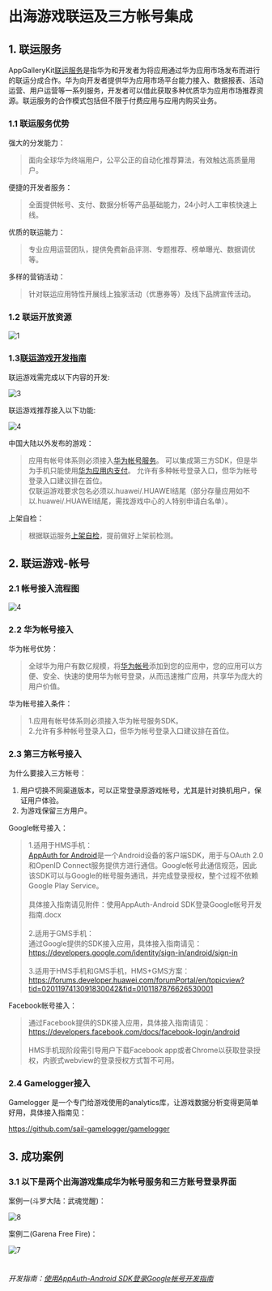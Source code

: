 # 出海游戏联运及三方帐号集成



## 1. 联运服务


AppGalleryKit[联运服务](https://developer.huawei.com/consumer/cn/doc/development/AppGallery-connect-Guides/appgallerykit-introduction-0000001055521414)是指华为和开发者为将应用通过华为应用市场发布而进行的联运分成合作。华为向开发者提供华为应用市场平台能力接入、数据报表、活动运营、用户运营等一系列服务，开发者可以借此获取多种优质华为应用市场推荐资源。联运服务的合作模式包括但不限于付费应用与应用内购买业务。



### 1.1 联运服务优势


强大的分发能力：

  > 面向全球华为终端用户，公平公正的自动化推荐算法，有效触达高质量用户。


便捷的开发者服务：

  > 全面提供帐号、支付、数据分析等产品基础能力，24小时人工审核快速上线。


优质的联运能力：

  > 专业应用运营团队，提供免费新品评测、专题推荐、榜单曝光、数据调优等。


多样的营销活动：

  > 针对联运应用特性开展线上独家活动（优惠券等）及线下品牌宣传活动。


### 1.2 联运开放资源

![1](https://user-images.githubusercontent.com/102587314/160586603-c832e598-0429-40c2-9c26-ab9306d269bf.png)


### 1.3[联运游戏开发指南](https://developer.huawei.com/consumer/cn/doc/development/AppGallery-connect-Guides/appgallerykit-devguide-game-0000001055156905)

联运游戏需完成以下内容的开发:

![3](https://user-images.githubusercontent.com/102587314/162682342-804e7af4-0140-4897-a551-69b96458c77f.jpg)

联运游戏推荐接入以下功能:

![4](https://user-images.githubusercontent.com/102587314/162682390-4eed9347-bce2-4a40-b950-9c730702eb91.jpg)

中国大陆以外发布的游戏：
> 应用有帐号体系则必须接入[华为帐号服务](https://developer.huawei.com/consumer/cn/hms/huawei-accountkit)。
可以集成第三方SDK，但是华为手机只能使用[华为应用内支付](https://developer.huawei.com/consumer/cn/hms/huawei-iap/)。
允许有多种帐号登录入口，但华为帐号登录入口建议排在首位。<br/>
仅联运游戏要求包名必须以.huawei/.HUAWEI结尾（部分存量应用如不以.huawei/.HUAWEI结尾，需找游戏中心的人特别申请白名单）。


 
 
上架自检：
> 根据联运服务[上架自检](https://developer.huawei.com/consumer/cn/doc/development/AppGallery-connect-Guides/appgallerykit-checklist-0000001054921479)，提前做好上架前检测。

## 2. 联运游戏-帐号

### 2.1 帐号接入流程图

![4](https://user-images.githubusercontent.com/102587314/162685989-dde56d41-651c-40fd-bb08-35dcc7dac094.png)
               
### 2.2 华为帐号接入

华为帐号优势：

> 全球华为用户有数亿规模，将[华为帐号](https://developer.huawei.com/consumer/cn/hms/huawei-accountkit)添加到您的应用中，您的应用可以方便、安全、快速的使用华为帐号登录，从而迅速推广应用，共享华为庞大的用户价值。

华为帐号接入条件：
    
> 1.应用有帐号体系则必须接入华为帐号服务SDK。<br/>2.允许有多种帐号登录入口，但华为帐号登录入口建议排在首位。


### 2.3 第三方帐号接入

为什么要接入三方帐号：

1. 用户切换不同渠道版本，可以正常登录原游戏帐号，尤其是针对换机用户，保证用户体验。
2. 为游戏保留三方用户。

Google帐号接入：

> 1.适用于HMS手机：<br/>[AppAuth for Android](https://openid.github.io/AppAuth-Android/)是一个Android设备的客户端SDK，用于与OAuth 2.0和OpenID Connect服务提供方进行通信。Google帐号此通信规范，因此该SDK可以与Google的帐号服务通讯，并完成登录授权，整个过程不依赖Google Play Service。<br/><br/>具体接入指南请见附件：使用AppAuth-Android SDK登录Google帐号开发指南.docx<br/><br/>2.适用于GMS手机：<br/>通过Google提供的SDK接入应用，具体接入指南请见：<br/>https://developers.google.com/identity/sign-in/android/sign-in <br/><br/>3.适用于HMS手机和GMS手机，HMS+GMS方案：<br/>https://forums.developer.huawei.com/forumPortal/en/topicview?tid=0201197413091830042&fid=0101187876626530001

Facebook帐号接入：

> 通过Facebook提供的SDK接入应用，具体接入指南请见：<br/>https://developers.facebook.com/docs/facebook-login/android <br/><br/>HMS手机现阶段需引导用户下载Facebook app或者Chrome以获取登录授权，内嵌式webview的登录授权方式暂不可用。

### 2.4 Gamelogger接入

Gamelogger 是一个专门给游戏使用的analytics库，让游戏数据分析变得更简单好用，具体接入指南见：

https://github.com/sail-gamelogger/gamelogger

## 3. 成功案例

### 3.1 以下是两个出海游戏集成华为帐号服务和三方账号登录界面</br>

案例一(斗罗大陆：武魂觉醒)：

![8](https://user-images.githubusercontent.com/102587314/162689231-ac4c6050-50b3-4971-9462-556ad3345acf.jpg)  
             
             
案例二(Garena Free Fire)：

![7](https://user-images.githubusercontent.com/102587314/162688317-a0eb000e-af9c-428e-9d55-7d32735da396.png)
              </br></br>
###### 开发指南：[使用AppAuth-Android SDK登录Google帐号开发指南](https://github.com/gamelogger8/-/blob/main/AppAuth-Android%20SDK%E5%BC%80%E5%8F%91%E6%8C%87%E5%8D%97.md)


